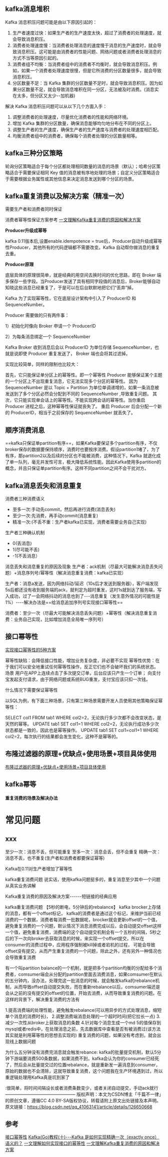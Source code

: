 ## kafka消息堆积
Kafka 消息积压问题可能是由以下原因引起的：

1. 生产者速度过快：如果生产者的生产速度太快，超过了消费者的处理速度，就会导致消息积压。
2. 消费者处理速度慢：当消费者处理消息的速度慢于消息的生产速度时，就会导致消息积压。这可能是由消费者的性能问题、网络问题或者消费者处理消息的方式不当等原因引起的。
3. 消费者组不均衡：当消费者组中的消费者不均衡时，就会导致消息积压。例如，如果一个消费者处理速度很慢，但是它所消费的分区数量很多，就会导致消息积压。
4. 分区数量不足：当 Kafka 集群的分区数量不足时，就会导致消息积压。因为如果分区数量不足，就会导致消息堆积在同一分区，无法被及时消费。(消息实在太多，但分区又太少--加机器)

解决 Kafka 消息积压问题可以从以下几个方面入手：

1. 调整消费者的处理速度，尽量优化消费者的性能和网络环境。
2. 增加 Kafka 集群的分区数量，确保消息能够均匀地分布在不同的分区上。
3. 调整生产者的生产速度，确保生产者的生产速度与消费者的处理速度相匹配。
4. 均衡消费者组中的消费者，确保每个消费者处理的分区数量相等。

## kafka三种分区策略
轮询分区策略适合于每个分区都处理相同数量的消息的场景（默认）；哈希分区策略适合于需要保证相同 Key 值的消息被有序地处理的场景；自定义分区策略适合于需要根据业务属性或其他信息来决定消息发送到哪个分区的场景。


## kafka重复消费以及解决方案（精准一次）

需要生产者和消费者同时保证

消费者幂等性保证方案参考
[一文理解Kafka重复消费的原因和解决方案](https://cloud.tencent.com/developer/article/1839582)

**Producer升级成幂等**

kafka 0.11版本后,设置enable.idempotence = true后，Producer自动升级成幂等性Producer，其他所有的代码逻辑都不需要改变。Kafka 自动帮你做消息的重复去重。

**Producer原理**

底层具体的原理很简单，就是经典的用空间去换时间的优化思路，即在 Broker 端多保存一些字段。当Producer发送了具有相同字段值的消息后，Broker能够自动知晓这些消息已经重复了，于是可以在后台默默地把它们“丢弃”掉。

Kafka 为了实现幂等性，它在底层设计架构中引入了 ProducerID 和 SequenceNumber。

Producer 需要做的只有两件事：

1）初始化时像向 Broker 申请一个 ProducerID

2）为每条消息绑定一个 SequenceNumber

Kafka Broker 收到消息后会以 ProducerID 为单位存储 SequenceNumber，也就是说即使 Producer 重复发送了， Broker 端也会将其过滤掉。

实现比较简单，同样的限制也比较大：

首先，它只能保证单分区上的幂等性。即一个幂等性 Producer 能够保证某个主题的一个分区上不出现重复消息，它无法实现多个分区的幂等性。
因为 SequenceNumber 是以 Topic + Partition 为单位单调递增的，如果一条消息被发送到了多个分区必然会分配到不同的 SequenceNumber ,导致重复问题。
其次，它只能实现单会话上的幂等性。不能实现跨会话的幂等性。当你重启 Producer 进程之后，这种幂等性保证就丧失了。
重启 Producer 后会分配一个新的 ProducerID，相当于之前保存的 SequenceNumber 就丢失了。

## 顺序消费消息

==kafka只保证单partition有序==，如果Kafka要保证多个partition有序，不仅broker保存的数据要保持顺序，消费时也要按序消费。假设partition1堵了，为了有序，那partition2以及后续的分区也不能被消费，这种情况下，Kafka 就退化成了单一队列，毫无并发性可言，极大降低系统性能。因此Kafka使用多partition的概念，并且只保证单partition有序。这样不同partition之间不会干扰对方。

## kafka消息丢失和消息重复

消费者三种消费语义

- 至多一次:手动先commit，然后再进行消费(消息丢失)
- 至少一次:先消费，再手动commit(消息重复)
- 精准一次:(不丢不重：生产者kafka已实现，消费者需要业务自己实现)

生产者三种确认机制

- 0(丢消息)
- 1(尽可能不丢)
- -1(不丢消息）

消息丢失和消息重复的原因及现象
生产者：ack机制（尽最大可能解决消息丢失问题）+消息序列号/幂等性（解决消息重复消费：kafka已实现）

生产者：消息a发送，因为网络抖动/延迟（10s后才发送到服务器），客户端发现5s后都还没有收到服务端的ack，就判定为超时重发，这时1s就到达了服务端，写入成功，过了一会网络抖动的消息也到了---消息重复（发生意外情况的可能性是1%）----解决办法是==给消息追加序列号实现接口幂等性==

消费者：至少一次（尽最大可能解决消息丢失问题）+幂等性（解决消息重复消费：业务自己实现，比如增加消息全局唯一序列号）




## 接口幂等性

[实现接口幂等性的5种方案](https://zhuanlan.zhihu.com/p/372339784)

幂等性缺陷：会降低接口性能，增加业务复杂度，非必要不实现
幂等性优势：在于我们可以安全地重试任何幂等性操作，反正它们也不会破坏我们的系统状态。
场景
用户在APP上连续点击了多次提交订单，后台应该只产生一个订单；
向支付宝发起支付请求，由于网络问题或系统BUG重发，支付宝应该只扣一次钱。

什么情况下需要保证幂等性

以SQL为例，有下面三种场景，只有第三种场景需要开发人员使用其他策略保证幂等性：

SELECT col1 FROM tab1 WHERE col2=2，无论执行多少次都不会改变状态，是天然的幂等。
UPDATE tab1 SET col1=1 WHERE col2=2，无论执行成功多少次状态都是一致的，因此也是幂等操作。
UPDATE tab1 SET col1=col1+1 WHERE col2=2，每次执行的结果都会发生变化，这种不是幂等的。


## 布隆过滤器的原理+优缺点+使用场景+项目具体使用
[布隆过滤器的原理+优缺点+使用场景+项目具体使用](https://zhuanlan.zhihu.com/p/472935179)

## kafka幂等

#### 重复消费的场景及解决办法

# 常见问题

## xxx

至少一次：消息不丢，但可能重复
至多一次：消息会丢，但不会重复
精确一次：消息不丢，也不重复(生产者和消费者都要保证幂等)

Kafka在0.11对生产者增加了幂等性

kafka重复消费问题
说实话，使用kafka问题挺多的，重复消息至少其中一个问题
从真实业务讲解

Kafka重复消费的原因及解决方案------短链接的经典应用

kafka重复消费问题
【5秒的断电，5分钟后的rebalance】
kafka brocker上存储的消息，都有一个offset标记， kafka的消费者是通过这个标记，来维护当前已经消费的一个数据，消费者每消费一批数据呢，brocker就会更新offset的一个值，避免重复消费的一个问题，默认情况下消息消费完成以后，会自动提交offset这样一个值，避免重复消费，消费端的这个自动提交机制会有一个五秒的间隔，5秒之后的下一次向broker去获取消息的时候，来实现一个offset提交，所以在consumer的消费过程中，应用程序强制被kill掉或者宕机的过程， 可能会导致offset没有提交，从而产生重复消费的一个问题，除此之外，还有另外一种情况也会导致重复消费

有一个叫partition balance的一个机制，就是把多个partition均衡的分配给多个消费者，comsumer端会从分配的partition里面去消费消息，如果comsumer在默认的五分钟内，没办法，处理完这一批消息的时候，就会触发kafka的rebalance机制，从而导致offset自动提交失败，而在重新rebalance以后，comsumer端还是会从之前的没有提交的offset的位置，开始去消费，从而导致重复消费的问题。在这样的背景下，解决重复消费的方法有

1.提高消费端的处理性能，避免触发rebalance(可以用异步的方式处理消息，缩短单个消息的消费时长)，
2.调整消费端消息处理的一个超时时间(把它拉长一点)
3.减少一次性从broker上获取消息的条数
4.针对每个消息生成一个md 5的值保存到mysql或者redis中，在处理消息之前，先去数据库中查看是否有被消费过(该方法其实就是利用幂等性的思想去实现的)
重复消费的问题，如果没有考虑到，就会出现线上数据问题

为什么五分钟没有消费完消息就会触发rebance:
kafka的批量提交机制，默认5分钟下游端要消费500条数据，如果消费不到，kafka会认为你的consumer已经死了，然后会从批量提交过的位置rebalance，就是重新发一遍消息到consumer，原始的数据也不会清除，这就导致重复消费，这个问题我在生产环境遇到过，所以重逻辑处理用Kafka真是坑到家了

:很简单，将时间间隔设长或者消费条数变少，或者关闭自动提交，手动ack就行
————————————————
版权声明：本文为CSDN博主「千篇不一律」的原创文章，遵循CC 4.0 BY-SA版权协议，转载请附上原文出处链接及本声明。
原文链接：https://blog.csdn.net/qq_41063141/article/details/126650668

## 参考

[接口幂等性](https://zhuanlan.zhihu.com/p/372339784)
[Kafka(Go)教程(十)---Kafka 是如何实现精确一次（exactly once）语义的？](https://blog.csdn.net/java_1996/article/details/121177112)
[一文理解如何实现接口的幂等性](https://mp.weixin.qq.com/s?__biz=MzUyNzgyNzAwNg==&mid=2247484349&idx=1&sn=b54c0819bc100db816cda52d11476401&scene=21#wechat_redirect)
[一文理解Kafka重复消费的原因和解决方案](https://cloud.tencent.com/developer/article/1839582)
